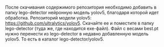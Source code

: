 После скачивания содержимого репозитория необходимо добавить в папку lego-detector нейронную модель yolov5, благодаря которой идет обработка.
Репозиторий модели yolov5: https://github.com/ultralytics/yolov5. Скачайте ее и поместите в папку lego-detector (туда же, где находится exe-файл).
Файл с весами best.pt нужно перенести из lego-detector в недавно добавленную модель yolov5. То есть в каталог lego-detector/yolov5.
